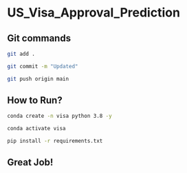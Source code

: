 # US_Visa_Approval_Prediction


## Git commands


```bash
git add .

git commit -m "Updated"

git push origin main
```
## How to Run?

```bash
conda create -n visa python 3.8 -y
```

```bash
conda activate visa
```

```bash
pip install -r requirements.txt
```
## Great Job!

